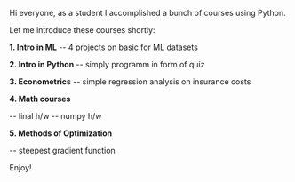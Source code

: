 Hi everyone, as a student I accomplished a bunch of courses using Python.

Let me introduce these courses shortly:

**1. Intro in ML**
-- 4 projects on basic for ML datasets

**2. Intro in Python**
-- simply programm in form of quiz

**3. Econometrics**
-- simple regression analysis on insurance costs

**4. Math courses**

-- linal h/w
-- numpy h/w

**5. Methods of Optimization**

-- steepest gradient function

Enjoy!
